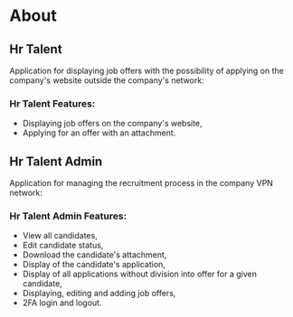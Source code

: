 # About

## Hr Talent
Application for displaying job offers with the possibility of applying on the company's website outside the company's network:

### Hr Talent Features:
* Displaying job offers on the company's website,
* Applying for an offer with an attachment.

## Hr Talent Admin
Application for managing the recruitment process in the company VPN network:

### Hr Talent Admin Features:
* View all candidates,
* Edit candidate status,
* Download the candidate's attachment,
* Display of the candidate's application,
* Display of all applications without division into offer for a given candidate,
* Displaying, editing and adding job offers,
* 2FA login and logout.

